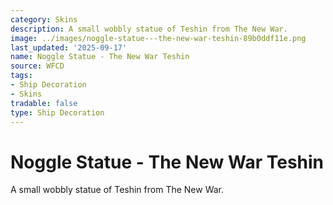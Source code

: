 ```yaml
---
category: Skins
description: A small wobbly statue of Teshin from The New War.
image: ../images/noggle-statue---the-new-war-teshin-89b0ddf11e.png
last_updated: '2025-09-17'
name: Noggle Statue - The New War Teshin
source: WFCD
tags:
- Ship Decoration
- Skins
tradable: false
type: Ship Decoration
---
```


# Noggle Statue - The New War Teshin

A small wobbly statue of Teshin from The New War.

